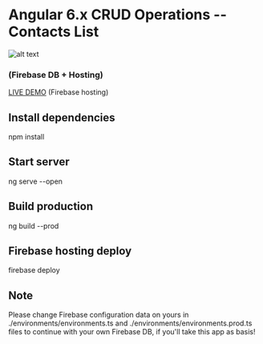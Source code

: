 # Angular 6.x CRUD Operations -- Contacts List 
![alt text](https://firebasestorage.googleapis.com/v0/b/angular6-crud.appspot.com/o/rsz_1_ayveoikqymkpezrxnoxrjg1.png?alt=media&token=34bc339a-8302-4016-928d-fb6dea69b9d6)
### (Firebase DB + Hosting)

<a target="_blank" href="https://angular6-crud.firebaseapp.com/">LIVE DEMO</a> (Firebase hosting)

## Install dependencies

npm install

## Start server 

ng serve --open

## Build production 

ng build --prod

## Firebase hosting deploy

firebase deploy

## Note

Please change Firebase configuration data on yours in ./environments/environments.ts and ./environments/environments.prod.ts files to continue with your own Firebase DB, if you'll take this app as basis!</p>
